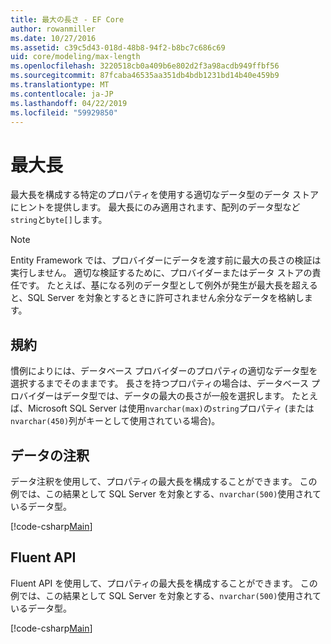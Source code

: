 ```yaml
---
title: 最大の長さ - EF Core
author: rowanmiller
ms.date: 10/27/2016
ms.assetid: c39c5d43-018d-48b8-94f2-b8bc7c686c69
uid: core/modeling/max-length
ms.openlocfilehash: 3220518cb0a409b6e802d2f3a98acdb949ffbf56
ms.sourcegitcommit: 87fcaba46535aa351db4bdb1231bd14b40e459b9
ms.translationtype: MT
ms.contentlocale: ja-JP
ms.lasthandoff: 04/22/2019
ms.locfileid: "59929850"
---
```

# <a name="maximum-length"></a>最大長

最大長を構成する特定のプロパティを使用する適切なデータ型のデータ ストアにヒントを提供します。 最大長にのみ適用されます、配列のデータ型など`string`と`byte[]`します。

> [!NOTE]  
> Entity Framework では、プロバイダーにデータを渡す前に最大の長さの検証は実行しません。 適切な検証するために、プロバイダーまたはデータ ストアの責任です。 たとえば、基になる列のデータ型として例外が発生が最大長を超えると、SQL Server を対象とするときに許可されません余分なデータを格納します。

## <a name="conventions"></a>規約

慣例によりには、データベース プロバイダーのプロパティの適切なデータ型を選択するまでそのままです。 長さを持つプロパティの場合は、データベース プロバイダーはデータ型では、データの最大の長さが一般を選択します。 たとえば、Microsoft SQL Server は使用`nvarchar(max)`の`string`プロパティ (または`nvarchar(450)`列がキーとして使用されている場合)。

## <a name="data-annotations"></a>データの注釈

データ注釈を使用して、プロパティの最大長を構成することができます。 この例では、この結果として SQL Server を対象とする、`nvarchar(500)`使用されているデータ型。

[!code-csharp[Main](../../../samples/core/Modeling/DataAnnotations/Samples/MaxLength.cs?highlight=14)]

## <a name="fluent-api"></a>Fluent API

Fluent API を使用して、プロパティの最大長を構成することができます。 この例では、この結果として SQL Server を対象とする、`nvarchar(500)`使用されているデータ型。

[!code-csharp[Main](../../../samples/core/Modeling/FluentAPI/Samples/MaxLength.cs?highlight=11-13)]
